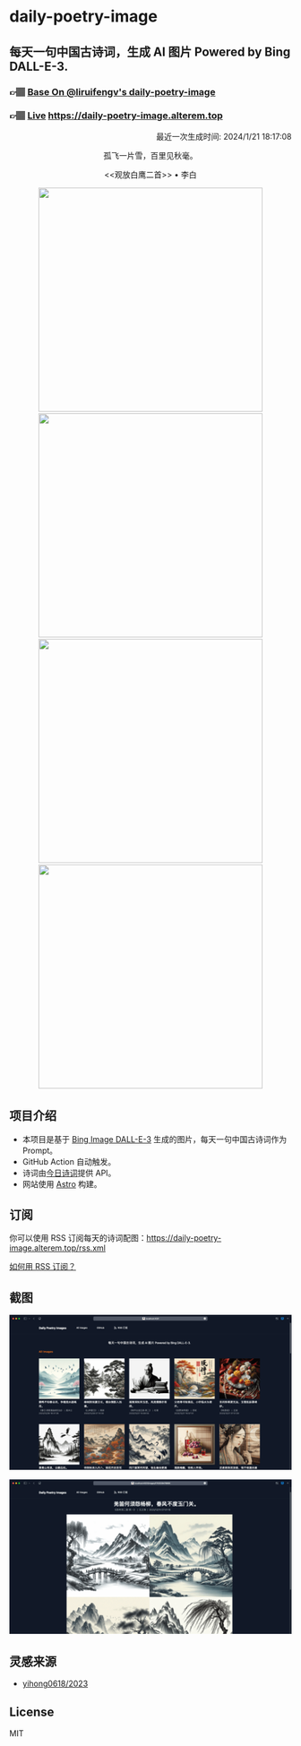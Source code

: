 
# daily-poetry-image

## 每天一句中国古诗词，生成 AI 图片 Powered by Bing DALL-E-3.

### 👉🏽 [Base On @liruifengv's daily-poetry-image](https://github.com/liruifengv/daily-poetry-image)

### 👉🏽 [Live](https://daily-poetry-image.alterem.top/) https://daily-poetry-image.alterem.top

<p align="right">
  最近一次生成时间: 2024/1/21 18:17:08
</p>
<p align="center">
孤飞一片雪，百里见秋毫。
</p>
<p align="center">
<<观放白鹰二首>> • 李白
</p>
<p align="center">
<img src="https://tse2.mm.bing.net/th/id/OIG.VfUuLP.ihgHYEharw1e4" height="400" width="400" />
<img src="https://tse2.mm.bing.net/th/id/OIG.3lqaR6ueABMRtZR7FR3o" height="400" width="400" />
<img src="https://tse3.mm.bing.net/th/id/OIG.A9KhCADGfhqQkcy02_Yt" height="400" width="400" />
<img src="https://tse3.mm.bing.net/th/id/OIG.C89u9y3jPXfeguk3g1uW" height="400" width="400" />
</p>

## 项目介绍

-   本项目是基于 [Bing Image DALL-E-3](https://www.bing.com/images/create) 生成的图片，每天一句中国古诗词作为 Prompt。
-   GitHub Action 自动触发。
-   诗词由[今日诗词](https://www.jinrishici.com/)提供 API。
-   网站使用 [Astro](https://astro.build) 构建。

## 订阅

你可以使用 RSS 订阅每天的诗词配图：https://daily-poetry-image.alterem.top/rss.xml

[如何用 RSS 订阅？](https://zhuanlan.zhihu.com/p/55026716)

## 截图

![图片列表](./screenshots/Snipaste_2023-12-28_21-00-26.png)

![图片详情](./screenshots/Snipaste_2023-12-28_21-00-53.png)

## 灵感来源

-   [yihong0618/2023](https://github.com/yihong0618/2023)

## License

MIT
